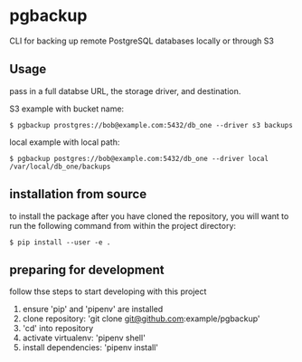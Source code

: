 pgbackup
========

CLI for backing up remote PostgreSQL databases locally or through S3

## Usage

pass in a full databse URL, the storage driver, and destination.

S3 example with bucket name:
```
$ pgbackup prostgres://bob@example.com:5432/db_one --driver s3 backups
```
local example with local path:

```
$ pgbackup postgres://bob@example.com:5432/db_one --driver local /var/local/db_one/backups
```

## installation from source

to install the package after you have cloned the repository, you will want to run the following command from within the project directory:

```
$ pip install --user -e .
```

## preparing for development

follow thse steps to start developing with this project

1. ensure 'pip' and 'pipenv' are installed
2. clone repository: 'git clone git@github.com:example/pgbackup'
3. 'cd' into repository
4. activate virtualenv: 'pipenv shell'
5. install dependencies: 'pipenv install'

